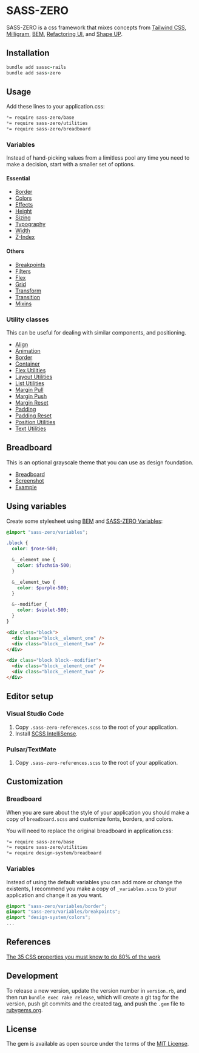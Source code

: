 # SASS-ZERO

SASS-ZERO is a css framework that mixes concepts from [Tailwind CSS](https://tailwindcss.com), [Milligram](https://milligram.io), [BEM](http://getbem.com/naming), [Refactoring UI](https://refactoringui.com/book), and [Shape UP](https://basecamp.com/shapeup).

## Installation

```ruby
bundle add sassc-rails
bundle add sass-zero
```

## Usage

Add these lines to your application.css:

```css
*= require sass-zero/base
*= require sass-zero/utilities
*= require sass-zero/breadboard
```

### Variables

Instead of hand-picking values from a limitless pool any time you need to make a decision, start with a smaller set of options.

#### Essential

- [Border](https://github.com/lazaronixon/sass-zero/blob/master/app/assets/stylesheets/sass-zero/variables/_border.scss)
- [Colors](https://github.com/lazaronixon/sass-zero/blob/master/app/assets/stylesheets/sass-zero/variables/_colors.scss)
- [Effects](https://github.com/lazaronixon/sass-zero/blob/master/app/assets/stylesheets/sass-zero/variables/_effects.scss)
- [Height](https://github.com/lazaronixon/sass-zero/blob/master/app/assets/stylesheets/sass-zero/variables/_height.scss)
- [Sizing](https://github.com/lazaronixon/sass-zero/blob/master/app/assets/stylesheets/sass-zero/variables/_sizing.scss)
- [Typography](https://github.com/lazaronixon/sass-zero/blob/master/app/assets/stylesheets/sass-zero/variables/_typography.scss)
- [Width](https://github.com/lazaronixon/sass-zero/blob/master/app/assets/stylesheets/sass-zero/variables/_width.scss)
- [Z-Index](https://github.com/lazaronixon/sass-zero/blob/master/app/assets/stylesheets/sass-zero/variables/_zindex.scss)

#### Others

- [Breakpoints](https://github.com/lazaronixon/sass-zero/blob/master/app/assets/stylesheets/sass-zero/variables/_breakpoints.scss)
- [Filters](https://github.com/lazaronixon/sass-zero/blob/master/app/assets/stylesheets/sass-zero/variables/_filters.scss)
- [Flex](https://github.com/lazaronixon/sass-zero/blob/master/app/assets/stylesheets/sass-zero/variables/_flex.scss)
- [Grid](https://github.com/lazaronixon/sass-zero/blob/master/app/assets/stylesheets/sass-zero/variables/_grid.scss)
- [Transform](https://github.com/lazaronixon/sass-zero/blob/master/app/assets/stylesheets/sass-zero/variables/_transform.scss)
- [Transition](https://github.com/lazaronixon/sass-zero/blob/master/app/assets/stylesheets/sass-zero/variables/_transition.scss)
- [Mixins](https://github.com/lazaronixon/sass-zero/blob/master/app/assets/stylesheets/sass-zero/_mixins.scss)

### Utility classes

This can be useful for dealing with similar components, and positioning.

- [Align](https://github.com/lazaronixon/sass-zero/blob/master/app/assets/stylesheets/sass-zero/utilities/_align.scss)
- [Animation](https://github.com/lazaronixon/sass-zero/blob/master/app/assets/stylesheets/sass-zero/utilities/_animation.scss)
- [Border](https://github.com/lazaronixon/sass-zero/blob/master/app/assets/stylesheets/sass-zero/utilities/_border.scss)
- [Container](https://github.com/lazaronixon/sass-zero/blob/master/app/assets/stylesheets/sass-zero/utilities/_container.scss)
- [Flex Utilities](https://github.com/lazaronixon/sass-zero/blob/master/app/assets/stylesheets/sass-zero/utilities/_flex.scss)
- [Layout Utilities](https://github.com/lazaronixon/sass-zero/blob/master/app/assets/stylesheets/sass-zero/utilities/_layout.scss)
- [List Utilities](https://github.com/lazaronixon/sass-zero/blob/master/app/assets/stylesheets/sass-zero/utilities/_list.scss)
- [Margin Pull](https://github.com/lazaronixon/sass-zero/blob/master/app/assets/stylesheets/sass-zero/utilities/_pull.scss)
- [Margin Push](https://github.com/lazaronixon/sass-zero/blob/master/app/assets/stylesheets/sass-zero/utilities/_push.scss)
- [Margin Reset](https://github.com/lazaronixon/sass-zero/blob/master/app/assets/stylesheets/sass-zero/utilities/_flush.scss)
- [Padding](https://github.com/lazaronixon/sass-zero/blob/master/app/assets/stylesheets/sass-zero/utilities/_pad.scss)
- [Padding Reset](https://github.com/lazaronixon/sass-zero/blob/master/app/assets/stylesheets/sass-zero/utilities/_unpad.scss)
- [Position Utilities](https://github.com/lazaronixon/sass-zero/blob/master/app/assets/stylesheets/sass-zero/utilities/_position.scss)
- [Text Utilities](https://github.com/lazaronixon/sass-zero/blob/master/app/assets/stylesheets/sass-zero/utilities/_text.scss)

## Breadboard

This is an optional grayscale theme that you can use as design foundation.

- [Breadboard](https://github.com/lazaronixon/sass-zero/blob/master/app/assets/stylesheets/sass-zero/breadboard.scss)
- [Screenshot](https://nixo-etc.s3-sa-east-1.amazonaws.com/sass-zero-screenshot-3.png)
- [Example](https://github.com/lazaronixon/sass-zero/blob/master/example.html)

## Using variables

Create some stylesheet using [BEM](http://getbem.com/naming) and [SASS-ZERO Variables](https://github.com/lazaronixon/sass-zero/blob/master/vendor/assets/stylesheets/sass-zero/_variables.scss):

```scss
@import "sass-zero/variables";

.block {
  color: $rose-500;

  &__element_one {
    color: $fuchsia-500;
  }

  &__element_two {
    color: $purple-500;
  }

  &--modifier {
    color: $violet-500;
  }
}
```

```html
<div class="block">
  <div class="block__element_one" />
  <div class="block__element_two" />
</div>

<div class="block block--modifier">
  <div class="block__element_one" />
  <div class="block__element_two" />
</div>
```

## Editor setup

### Visual Studio Code

1. Copy `.sass-zero-references.scss` to the root of your application.
2. Install [SCSS IntelliSense](https://marketplace.visualstudio.com/items?itemName=mrmlnc.vscode-scss).

### Pulsar/TextMate

1. Copy `.sass-zero-references.scss` to the root of your application.

## Customization

### Breadboard

When you are sure about the style of your application you should make a copy of `breadboard.scss` and customize fonts, borders, and colors.

You will need to replace the original breadboard in application.css:

```css
*= require sass-zero/base
*= require sass-zero/utilities
*= require design-system/breadboard
```

### Variables

Instead of using the default variables you can add more or change the existents, I recommend you make a copy of `_variables.scss` to your application and change it as you want.

```scss
@import "sass-zero/variables/border";
@import "sass-zero/variables/breakpoints";
@import "design-system/colors";
...
```

## References

[The 35 CSS properties you must know to do 80% of the work](https://github.com/lazaronixon/css-properties-counter)

## Development

To release a new version, update the version number in `version.rb`, and then run `bundle exec rake release`, which will create a git tag for the version, push git commits and the created tag, and push the `.gem` file to [rubygems.org](https://rubygems.org).

## License

The gem is available as open source under the terms of the [MIT License](https://opensource.org/licenses/MIT).
